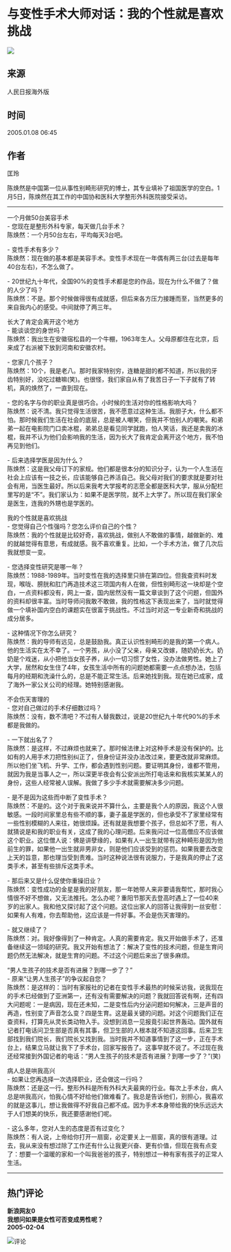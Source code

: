 # 与变性手术大师对话：我的个性就是喜欢挑战

![](//n.sinaimg.cn/default/622af858/20181010/default_avatar.jpg)

## 来源
人民日报海外版

## 时间
2005.01.08 06:45

## 作者
匡玲

陈焕然是中国第一位从事性别畸形研究的博士，其专业填补了祖国医学的空白。1月5日，陈焕然在其工作的中国协和医科大学整形外科医院接受采访。

---

一个月做50台美容手术  
\- 您现在是整形外科专家，每天做几台手术？  
陈焕然：一个月50台左右，平均每天3台吧。  

\- 变性手术有多少？  
陈焕然：现在做的基本都是美容手术。变性手术现在一年偶有两三台(过去是每年40台左右)，不怎么做了。  

\- 20世纪九十年代，全国90%的变性手术都是您的作品，现在为什么不做了？做的人少了吗？  
陈焕然：不是。那个时候做得很有成就感，但后来各方压力接踵而至，当然更多的来自我内心的感受。中间就停了两三年。  

长大了肯定会离开这个地方  
\- 能谈谈您的身世吗？  
陈焕然：我出生在安徽宿松县的一个牛棚，1963年生人。父母原都住在北京，后来成了右派被下放到河南和安徽农村。  

\- 您家几个孩子？  
陈焕然：10个，我是老八。那时我家特别穷，连糖是甜的都不知道，所以我的牙齿特别好，没吃过糖嘛(笑)。也很怪，我们家自从有了我苦日子一下子就有了转机，真的焕然了，一直到现在。  

\- 您的名字与你的职业真是很巧合。小时候的生活对你的性格影响大吗？  
陈焕然：说不清。我只觉得生活很苦，我不愿意过这种生活。我胆子大，什么都不怕。那时候我们生活在社会的底层，总是被人嘲笑，但我并不怕别人的嘲笑。和弟弟一起在电影院门口卖冰棍，弟弟总是看见同学就跑，怕人笑话，我还是卖我的冰棍，我并不认为他们会影响我的生活，因为长大了我肯定会离开这个地方，我不怕再见到他们。  

\- 后来选择学医是因为什么？  
陈焕然：这是我父母订下的家规。他们都是很本分的知识分子，认为一个人生活在社会上应该有一技之长，应该能够自己养活自己。我父母对我们的要求就是要对社会有用，当医生最好。所以后来我考大学报考的志愿全都是医科大学，服从分配栏里写的是“不”。我们家认为：如果不是医学院，就不上大学了。所以现在我们家全是医生，连我的外甥也是学医的。  

我的个性就是喜欢挑战  
\- 您觉得自己个性强吗？您怎么评价自己的个性？  
陈焕然：我的个性就是比较好奇，喜欢挑战，做别人不敢做的事情，越做新的、难的就越觉得有意思，有成就感。我不喜欢重复。比如，一个手术方法，做了几次后我就想变一变。  

\- 您选择变性研究是哪一年？  
陈焕然：1988-1989年。当时变性在我的选择里只排在第四位。但我查资料时发现，喉咙、膀胱和肛门再造技术这三项国内有人在做，但性别畸形这一块却是个空白，一点资料都没有，网上一查，国内居然没有一篇文章谈到了这个问题，但国外的资料却很丰富。当时导师问我敢不敢做，我的性格这下表现出来了，当时就觉得做一个填补国内空白的课题实在很富于挑战性。不过当时对这一专业新奇和挑战的成分居多。  

\- 这种情况下你怎么研究？  
陈焕然：我的导师有远见，总是鼓励我。真正认识性别畸形的是我的第一个病人。他的生活实在太不幸了。一个男孩，从小没了父亲，母亲又改嫁，随奶奶长大。奶奶是个戏迷，从小把他当女孩子养，从小一切习惯了女性，没办法做男性。她上了大学，居然和女生住了4年，女孩生活中所有的问题她都需要一点点想办法，包括每月的经期和洗澡什么的，总是不能正常生活。后来她找到我。现在她已成家，成了海外一家公关公司的经理。她特别感谢我。  

不会伤天害理的  
\- 您对自己做过的手术仔细数过吗？  
陈焕然：没有，数不清吧？不过有人替我数过，说是20世纪九十年代90%的手术都是我做的。  

\- 一下就出名了？  
陈焕然：是这样，不过麻烦也就来了。那时候法律上对这种手术是没有保护的。比如有的人用手术刀把性别纠正了，但身份证并没办法改过来，要更改就非常麻烦。所以他们坐飞机、升学、工作，都会遇到性别问题。要证明其身份，谁都不管用，就因为我是当事人之一，所以深更半夜会有公安派出所打电话来和我核实某某人的身份，这些人经常被人误解。我做了多少手术就需要解决多少问题。  

\- 是不是因为这些而中断了变性手术？  
陈焕然：不是的。这个对于我来说并不算什么，主要是我个人的原因，我这个人很敏感。一段时间家里总有些不顺的事，妻子虽是学医的，但也承受不了家里经常有一些性别模糊的人来往，她很烦躁。还有就是我想要个孩子，但总如不了愿，有人就猜说是和我的职业有关，这成了我的心理问题。后来我问过一位高僧应不应该做这个职业。这位僧人说：佛是讲孽缘的，如果有人一出生就带有这种畸形是因为他前生的罪，如果他一出生就非男非女，则是他们应该受到的惩罚。如果我要去改变上天的旨意，那也理当受到责难。当时这种说法很有说服力，于是我真的停止了这类手术，甚至有些排斥这类手术。  

\- 那后来又是什么促使你重操旧业？  
陈焕然：变性成功的金星是我的好朋友，那一年她带人来非要请我帮忙，那时我心情很不好不想做，又无法推托。怎么办呢？重阳节那天去登高时遇上了一位40来岁的出家人。我和他又探讨起了这个问题。这位出家人的回答让我得到一丝安慰：如果有人有难，你去帮助他，这应该是一件好事。不会是伤天害理的。  

\- 就又继续了？  
陈焕然：对。我好像得到了一种肯定。人真的需要肯定。我又开始做手术了，还准备继续这一领域的研究。我又开始有想法了：解决了变性的技术问题，但是生育问题仍然无法解决，就是生育的问题。不过这个问题后来出了很多麻烦。  

“男人生孩子的技术是否有进展？到哪一步了？”  
\- 原来“让男人生孩子”的争议起自您？  
陈焕然：是这样的：当时有家报社的记者在变性手术最热的时候采访我，说我现在的手术已经做到了亚洲第一，还有没有需要解决的问题？我就回答说有啊，还有四大问题呢：一是病因，现在还未知，二是变性后内分泌问题如何解决，三是声音的再造，性别变了声音怎么变？四是生育。这是最关键的问题。对这个问题我们正在查资料，打算先从灵长类动物入手。没想到消息一见报竟引起世界轰动。国外就有记者打电话问卫生部是否真有其事，但卫生部的人根本就不知道这回事。后来卫生部找到我们院长，我们院长又找到我。当时我并不知道事情到了这一步，正在手术台上，结果立马就让我下了手术台，回家写报告了。这事早就不说了。不过现在我还经常接到外国记者的电话：“男人生孩子的技术是否有进展？到哪一步了？”(笑)  

病人总是哄我高兴  
\- 如果让您再选择一次选择职业，还会做这一行吗？  
陈焕然：还是这一行。整形外科是所有外科大夫最爽的行业。每次上手术台，病人总是哄我高兴，怕我心情不好给他们做难看了。我总是告诉他们，别担心，我喜欢的就是这事儿，想让我做得不好我自己都不成。因为手术本身带给我的快乐远远大于人们想美的快乐，我还要感谢他们呢。  

\- 这么多年，您对人生的态度是否有过变化？  
陈焕然：有人说，上帝给你打开一扇窗，必定要关上一扇窗，真的很有道理。过去，我从来没有想过除了工作还有什么让我更兴奋、更有价值，但现在我有点变了：想要一个温暖的家和一个叫我爸爸的孩子，特别想过一种有家有孩子的正常人生活。  

---

## 热门评论

**新浪网友0**  
**我想问如果是女性可否变成男性呢？**  
**2005-02-04**

![评论](https://tp3.sinaimg.cn/1392597202/50/0/1)